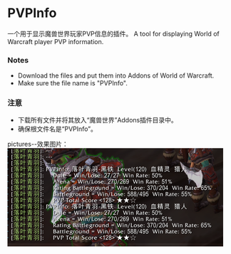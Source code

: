 # PVPInfo

一个用于显示魔兽世界玩家PVP信息的插件。
A tool for displaying World of Warcraft player PVP information.

### Notes

- Download the files and put them into Addons of World of Warcraft.
- Make sure the file name is "PVPInfo".

### 注意

- 下载所有文件并将其放入“魔兽世界”Addons插件目录中。
- 确保根文件名是“PVPInfo”。

pictures--效果图片：
![img](https://github.com/illidan33/files/blob/master/print_en.jpg)
